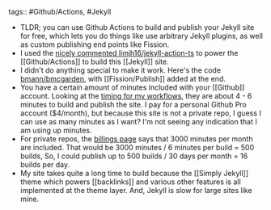 ---
---

tags:: #Github/Actions, #Jekyll

- TLDR; you can use Github Actions to build and publish your Jekyll site for free, which lets you do things like use arbitrary Jekyll plugins, as well as custom publishing end points like Fission.
- I used the [nicely commented limjh16/jekyll-action-ts](https://github.com/limjh16/jekyll-action-ts/blob/master/.github/workflows/workflow.yml) to power the [[Github/Actions]] to build this [[Jekyll]] site.
- I didn't do anything special to make it work. Here's the code [bmann/bmcgarden](https://github.com/bmann/bmcgarden/blob/master/.github/workflows/jekyll-build.yml), with [[Fission/Publish]] added at the end.
- You have a certain amount of minutes included with your [[Github]] account. Looking at the [timing for my workflows](https://github.com/bmann/bmcgarden/actions), they are about 4 - 6 minutes to build and publish the site. I pay for a personal Github Pro account ($4/month), but because this site is not a private repo, I guess I can use as many minutes as I want? I'm not seeing any indication that I am using up minutes.
- For private repos, the [billings page](https://github.com/settings/billing) says that 3000 minutes per month are included. That would be 3000 minutes / 6 minutes per build = 500 builds, So, I could publish up to 500 builds / 30 days per month = 16 builds per day.
- My site takes quite a long time to build because the [[Simply Jekyll]] theme which powers [[backlinks]] and various other features is all implemented at the theme layer. And, Jekyll is slow for large sites like mine.